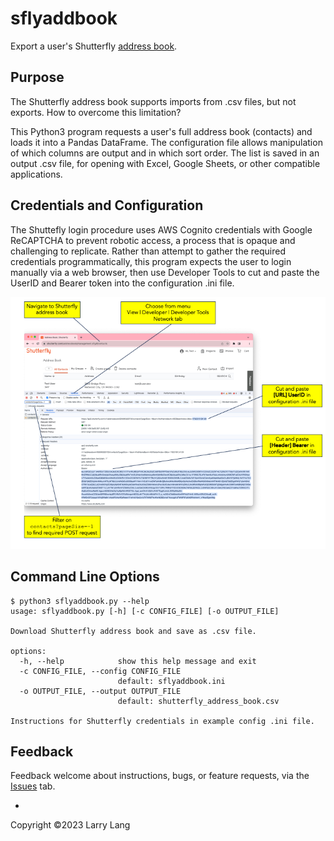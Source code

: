 # sflyaddbook
Export a user's Shutterfly [address book](https://www.shutterfly.com/addressbook/management.sfly#/contacts).
## Purpose
The Shutterfly address book supports imports from .csv files, but not exports. How to overcome this limitation?

This Python3 program requests a user's full address book (contacts) and
loads it into a Pandas DataFrame. The configuration file allows manipulation
of which columns are output and in which sort order. The list is saved in
an output .csv file, for opening with Excel, Google Sheets, or other
compatible applications.
## Credentials and Configuration
The Shuttefly login procedure uses AWS Cognito credentials with
Google ReCAPTCHA to prevent robotic access, a process that is opaque and
challenging to replicate. Rather than attempt to gather
the required credentials programmatically, this program expects the user
to login manually via a web browser, then use Developer Tools to cut and 
paste the UserID and Bearer token into the configuration .ini file.

![](sfly_config.png)
## Command Line Options
```
$ python3 sflyaddbook.py --help
usage: sflyaddbook.py [-h] [-c CONFIG_FILE] [-o OUTPUT_FILE]

Download Shutterfly address book and save as .csv file.

options:
  -h, --help            show this help message and exit
  -c CONFIG_FILE, --config CONFIG_FILE
                        default: sflyaddbook.ini
  -o OUTPUT_FILE, --output OUTPUT_FILE
                        default: shutterfly_address_book.csv

Instructions for Shutterfly credentials in example config .ini file.
```
## Feedback
Feedback welcome about instructions, bugs, or feature requests,
via the [Issues](https://github.com/llang629/sflyaddbook/issues) tab.

-
Copyright &copy;2023 Larry Lang
